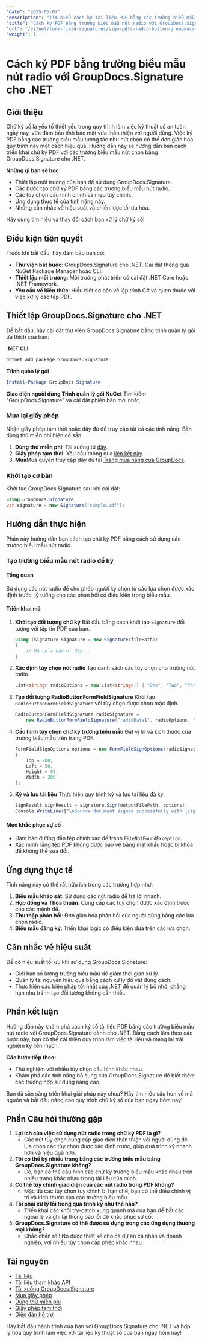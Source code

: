 ```yaml
---
"date": "2025-05-07"
"description": "Tìm hiểu cách ký tài liệu PDF bằng các trường biểu mẫu nút radio với GroupDocs.Signature dành cho .NET. Hướng dẫn này cung cấp hướng dẫn từng bước và các ứng dụng thực tế."
"title": "Cách ký PDF bằng trường biểu mẫu nút radio với GroupDocs.Signature cho .NET"
"url": "/vi/net/form-field-signatures/sign-pdfs-radio-button-groupdocs-signature-net/"
"weight": 1
---
```


# Cách ký PDF bằng trường biểu mẫu nút radio với GroupDocs.Signature cho .NET

## Giới thiệu

Chữ ký số là yếu tố thiết yếu trong quy trình làm việc kỹ thuật số an toàn ngày nay, vừa đảm bảo tính bảo mật vừa thân thiện với người dùng. Việc ký PDF bằng các trường biểu mẫu tương tác như nút chọn có thể đơn giản hóa quy trình này một cách hiệu quả. Hướng dẫn này sẽ hướng dẫn bạn cách triển khai chữ ký PDF với các trường biểu mẫu nút chọn bằng GroupDocs.Signature cho .NET.

**Những gì bạn sẽ học:**
- Thiết lập môi trường của bạn để sử dụng GroupDocs.Signature.
- Các bước tạo chữ ký PDF bằng các trường biểu mẫu nút radio.
- Các tùy chọn cấu hình chính và mẹo tùy chỉnh.
- Ứng dụng thực tế của tính năng này.
- Những cân nhắc về hiệu suất và chiến lược tối ưu hóa.

Hãy cùng tìm hiểu và thay đổi cách bạn xử lý chữ ký số!

## Điều kiện tiên quyết

Trước khi bắt đầu, hãy đảm bảo bạn có:
- **Thư viện bắt buộc**: GroupDocs.Signature cho .NET. Cài đặt thông qua NuGet Package Manager hoặc CLI.
- **Thiết lập môi trường**: Môi trường phát triển có cài đặt .NET Core hoặc .NET Framework.
- **Yêu cầu về kiến thức**: Hiểu biết cơ bản về lập trình C# và quen thuộc với việc xử lý các tệp PDF.

## Thiết lập GroupDocs.Signature cho .NET

Để bắt đầu, hãy cài đặt thư viện GroupDocs.Signature bằng trình quản lý gói ưa thích của bạn:

**.NET CLI**
```bash
dotnet add package GroupDocs.Signature
```

**Trình quản lý gói**
```powershell
Install-Package GroupDocs.Signature
```

**Giao diện người dùng Trình quản lý gói NuGet**
Tìm kiếm "GroupDocs.Signature" và cài đặt phiên bản mới nhất.

### Mua lại giấy phép
Nhận giấy phép tạm thời hoặc đầy đủ để truy cập tất cả các tính năng. Bản dùng thử miễn phí hiện có sẵn:
1. **Dùng thử miễn phí**: Tải xuống từ [đây](https://releases.groupdocs.com/signature/net/).
2. **Giấy phép tạm thời**: Yêu cầu thông qua [liên kết này](https://purchase.groupdocs.com/temporary-license/).
3. **Mua**Mua quyền truy cập đầy đủ tại [Trang mua hàng của GroupDocs](https://purchase.groupdocs.com/buy).

### Khởi tạo cơ bản
Khởi tạo GroupDocs.Signature sau khi cài đặt:
```csharp
using GroupDocs.Signature;
var signature = new Signature("sample.pdf");
```

## Hướng dẫn thực hiện
Phần này hướng dẫn bạn cách tạo chữ ký PDF bằng cách sử dụng các trường biểu mẫu nút radio.

### Tạo trường biểu mẫu nút radio để ký
#### Tổng quan
Sử dụng các nút radio để cho phép người ký chọn từ các lựa chọn được xác định trước, lý tưởng cho các phản hồi có điều kiện trong biểu mẫu.

#### Triển khai mã
1. **Khởi tạo đối tượng chữ ký**
   Bắt đầu bằng cách khởi tạo `Signature` đối tượng với tập tin PDF của bạn.
   ```csharp
   using (Signature signature = new Signature(filePath))
   {
       // Mã của bạn ở đây...
   }
   ```
2. **Xác định tùy chọn nút radio**
   Tạo danh sách các tùy chọn cho trường nút radio.
   ```csharp
   List<string> radioOptions = new List<string>() { "One", "Two", "Three" };
   ```
3. **Tạo đối tượng RadioButtonFormFieldSignature**
   Khởi tạo `RadioButtonFormFieldSignature` với tùy chọn được chọn mặc định.
   ```csharp
   RadioButtonFormFieldSignature radioSignature = 
       new RadioButtonFormFieldSignature("radioData1", radioOptions, "Two");
   ```
4. **Cấu hình tùy chọn chữ ký trường biểu mẫu**
   Đặt vị trí và kích thước của trường biểu mẫu trên trang PDF.
   ```csharp
   FormFieldSignOptions options = new FormFieldSignOptions(radioSignature)
   {
       Top = 200,
       Left = 50,
       Height = 90,
       Width = 200
   };
   ```
5. **Ký và lưu tài liệu**
   Thực hiện quy trình ký và lưu tài liệu đã ký.
   ```csharp
   SignResult signResult = signature.Sign(outputFilePath, options);
   Console.WriteLine($"\nSource document signed successfully with {signResult.Succeeded.Count} signature(s).\nFile saved at {outputFilePath}.\n");
   ```

#### Mẹo khắc phục sự cố
- Đảm bảo đường dẫn tệp chính xác để tránh `FileNotFoundException`.
- Xác minh rằng tệp PDF không được bảo vệ bằng mật khẩu hoặc bị khóa để không thể sửa đổi.

## Ứng dụng thực tế
Tính năng này có thể rất hữu ích trong các trường hợp như:
1. **Biểu mẫu khảo sát**: Sử dụng các nút radio để trả lời nhanh.
2. **Hợp đồng và Thỏa thuận**: Cung cấp các tùy chọn được xác định trước cho các mệnh đề.
3. **Thu thập phản hồi**: Đơn giản hóa phản hồi của người dùng bằng các lựa chọn radio.
4. **Biểu mẫu đăng ký**: Triển khai logic có điều kiện dựa trên các lựa chọn.

## Cân nhắc về hiệu suất
Để có hiệu suất tối ưu khi sử dụng GroupDocs.Signature:
- Giới hạn số lượng trường biểu mẫu để giảm thời gian xử lý.
- Quản lý tài nguyên hiệu quả bằng cách xử lý đồ vật đúng cách.
- Thực hiện các biện pháp tốt nhất của .NET để quản lý bộ nhớ, chẳng hạn như tránh tạo đối tượng không cần thiết.

## Phần kết luận
Hướng dẫn này khám phá cách ký số tài liệu PDF bằng các trường biểu mẫu nút radio với GroupDocs.Signature dành cho .NET. Bằng cách làm theo các bước này, bạn có thể cải thiện quy trình làm việc tài liệu và mang lại trải nghiệm ký liền mạch.

**Các bước tiếp theo:**
- Thử nghiệm với nhiều tùy chọn cấu hình khác nhau.
- Khám phá các tính năng bổ sung của GroupDocs.Signature để biết thêm các trường hợp sử dụng nâng cao.

Bạn đã sẵn sàng triển khai giải pháp này chưa? Hãy tìm hiểu sâu hơn về mã nguồn và bắt đầu nâng cao quy trình chữ ký số của bạn ngay hôm nay!

## Phần Câu hỏi thường gặp
1. **Lợi ích của việc sử dụng nút radio trong chữ ký PDF là gì?**
   - Các nút tùy chọn cung cấp giao diện thân thiện với người dùng để lựa chọn các tùy chọn được xác định trước, giúp quá trình ký nhanh hơn và hiệu quả hơn.
2. **Tôi có thể ký nhiều trang bằng các trường biểu mẫu bằng GroupDocs.Signature không?**
   - Có, bạn có thể cấu hình các chữ ký trường biểu mẫu khác nhau trên nhiều trang khác nhau trong tài liệu của mình.
3. **Có thể tùy chỉnh giao diện của các nút radio trong PDF không?**
   - Mặc dù các tùy chọn tùy chỉnh bị hạn chế, bạn có thể điều chỉnh vị trí và kích thước của các trường biểu mẫu.
4. **Tôi phải xử lý lỗi trong quá trình ký như thế nào?**
   - Triển khai các khối try-catch xung quanh mã của bạn để bắt các ngoại lệ và ghi lại thông báo lỗi để khắc phục sự cố.
5. **GroupDocs.Signature có thể được sử dụng trong các ứng dụng thương mại không?**
   - Chắc chắn rồi! Nó được thiết kế cho cả dự án cá nhân và doanh nghiệp, với nhiều tùy chọn cấp phép khác nhau.

## Tài nguyên
- [Tài liệu](https://docs.groupdocs.com/signature/net/)
- [Tài liệu tham khảo API](https://reference.groupdocs.com/signature/net/)
- [Tải xuống GroupDocs.Signature](https://releases.groupdocs.com/signature/net/)
- [Mua giấy phép](https://purchase.groupdocs.com/buy)
- [Dùng thử miễn phí](https://releases.groupdocs.com/signature/net/)
- [Giấy phép tạm thời](https://purchase.groupdocs.com/temporary-license/)
- [Diễn đàn hỗ trợ](https://forum.groupdocs.com/c/signature/)

Hãy bắt đầu hành trình của bạn với GroupDocs.Signature cho .NET và hợp lý hóa quy trình làm việc với tài liệu kỹ thuật số của bạn ngay hôm nay!